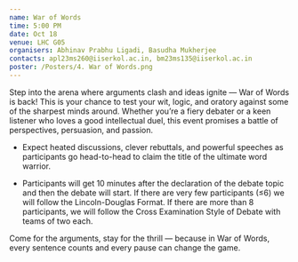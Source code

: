```yaml
---
name: War of Words
time: 5:00 PM
date: Oct 18
venue: LHC G05
organisers: Abhinav Prabhu Ligadi, Basudha Mukherjee
contacts: apl23ms260@iiserkol.ac.in, bm23ms135@iiserkol.ac.in
poster: /Posters/4. War of Words.png
---
```


Step into the arena where arguments clash and ideas ignite — War of Words is back!
This is your chance to test your wit, logic, and oratory against some of the sharpest minds around. Whether you’re a fiery debater or a keen listener who loves a good intellectual duel, this event promises a battle of perspectives, persuasion, and passion.

- Expect heated discussions, clever rebuttals, and powerful speeches as participants go head-to-head to claim the title of the ultimate word warrior.

- Participants will get 10 minutes after the declaration of the debate topic and then the debate will start. If there are very few participants (≤6) we will follow the Lincoln-Douglas Format. If there are more than 8 participants, we will follow the Cross Examination Style of Debate with teams of two each. 

Come for the arguments, stay for the thrill — because in War of Words, every sentence counts and every pause can change the game.
